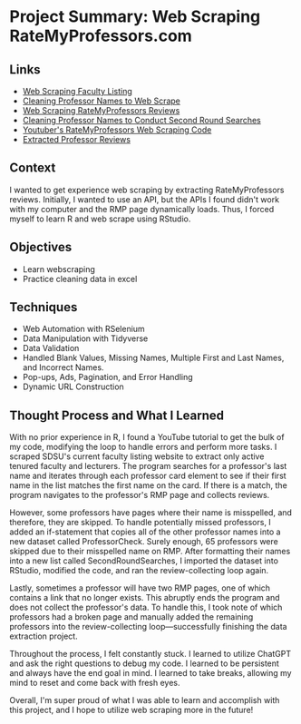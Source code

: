 # Project Summary: Web Scraping RateMyProfessors.com
## Links
- [Web Scraping Faculty Listing](https://github.com/JaydenPagsolingan/PortfolioProjects/blob/main/Web%20Scraping%20Faculty%20Listing%20Using%20R.RMD)
- [Cleaning Professor Names to Web Scrape](https://github.com/JaydenPagsolingan/PortfolioProjects/blob/main/CleanedProfessorNames.xlsx)
- [Web Scraping RateMyProfessors Reviews](https://github.com/JaydenPagsolingan/PortfolioProjects/blob/main/Web%20Scraping%20SDSU%20RateMyProfessors%20Reviews.RMD)
- [Cleaning Professor Names to Conduct Second Round Searches](https://github.com/JaydenPagsolingan/PortfolioProjects/blob/main/SecondRoundSearches.xlsx)
- [Youtuber's RateMyProfessors Web Scraping Code](https://github.com/ggSamoora/TutorialsBySamoora/blob/main/rate_my_professor_script.Rmd)
- [Extracted Professor Reviews](https://github.com/JaydenPagsolingan/PortfolioProjects/blob/main/professor_reviews.csv)
## Context
I wanted to get experience web scraping by extracting RateMyProfessors reviews. Initially, I wanted to use an API, but the APIs I found didn't work with my computer and the RMP page dynamically loads. Thus, I forced myself to learn R and web scrape using RStudio. 
## Objectives
- Learn webscraping
- Practice cleaning data in excel
## Techniques
- Web Automation with RSelenium
- Data Manipulation with Tidyverse
- Data Validation
- Handled Blank Values, Missing Names, Multiple First and Last Names, and Incorrect Names.
- Pop-ups, Ads, Pagination, and Error Handling
- Dynamic URL Construction
## Thought Process and What I Learned
With no prior experience in R, I found a YouTube tutorial to get the bulk of my code, modifying the loop to handle errors and perform more tasks. I scraped SDSU's current faculty listing website to extract only active tenured faculty and lecturers. The program searches for a professor's last name and iterates through each professor card element to see if their first name in the list matches the first name on the card. If there is a match, the program navigates to the professor's RMP page and collects reviews.

However, some professors have pages where their name is misspelled, and therefore, they are skipped. To handle potentially missed professors, I added an if-statement that copies all of the other professor names into a new dataset called ProfessorCheck. Surely enough, 65 professors were skipped due to their misspelled name on RMP. After formatting their names into a new list called SecondRoundSearches, I imported the dataset into RStudio, modified the code, and ran the review-collecting loop again.

Lastly, sometimes a professor will have two RMP pages, one of which contains a link that no longer exists. This abruptly ends the program and does not collect the professor's data. To handle this, I took note of which professors had a broken page and manually added the remaining professors into the review-collecting loop—successfully finishing the data extraction project.

Throughout the process, I felt constantly stuck. I learned to utilize ChatGPT and ask the right questions to debug my code. I learned to be persistent and always have the end goal in mind. I learned to take breaks, allowing my mind to reset and come back with fresh eyes.

Overall, I'm super proud of what I was able to learn and accomplish with this project, and I hope to utilize web scraping more in the future!
